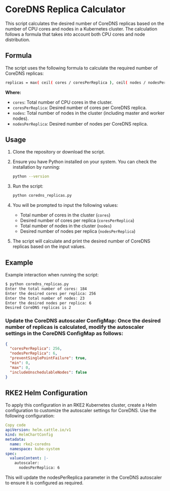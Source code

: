 # CoreDNS Replica Calculator

This script calculates the desired number of CoreDNS replicas based on the number of CPU cores and nodes in a Kubernetes cluster. The calculation follows a formula that takes into account both CPU cores and node distribution.

## Formula

The script uses the following formula to calculate the required number of CoreDNS replicas:
```bash
replicas = max( ceil( cores / coresPerReplica ), ceil( nodes / nodesPerReplica ) )
```

**Where:**
- `cores`: Total number of CPU cores in the cluster.
- `coresPerReplica`: Desired number of cores per CoreDNS replica.
- `nodes`: Total number of nodes in the cluster (including master and worker nodes).
- `nodesPerReplica`: Desired number of nodes per CoreDNS replica.

## Usage

1. Clone the repository or download the script.

2. Ensure you have Python installed on your system. You can check the installation by running:

    ```bash
    python --version
    ```

3. Run the script:

    ```bash
    python coredns_replicas.py
    ```

4. You will be prompted to input the following values:
    - Total number of cores in the cluster (`cores`)
    - Desired number of cores per replica (`coresPerReplica`)
    - Total number of nodes in the cluster (`nodes`)
    - Desired number of nodes per replica (`nodesPerReplica`)

5. The script will calculate and print the desired number of CoreDNS replicas based on the input values.

## Example

Example interaction when running the script:

```bash
$ python coredns_replicas.py
Enter the total number of cores: 184
Enter the desired cores per replica: 256
Enter the total number of nodes: 23
Enter the desired nodes per replica: 6
Desired CoreDNS replicas is 2
```

### **Update the CoreDNS autoscaler ConfigMap**: Once the desired number of replicas is calculated, modify the autoscaler settings in the CoreDNS ConfigMap as follows:

```json
{
  "coresPerReplica": 256,
  "nodesPerReplica": 6,
  "preventSinglePointFailure": true,
  "min": 0,
  "max": 0,
  "includeUnschedulableNodes": false
}
```

## RKE2 Helm Configuration
To apply this configuration in an RKE2 Kubernetes cluster, create a Helm configuration to customize the autoscaler settings for CoreDNS. Use the following configuration:

```yaml
Copy code
apiVersion: helm.cattle.io/v1
kind: HelmChartConfig
metadata:
  name: rke2-coredns
  namespace: kube-system
spec:
  valuesContent: |-
    autoscaler:
      nodesPerReplica: 6
```

This will update the nodesPerReplica parameter in the CoreDNS autoscaler to ensure it is configured as required.
